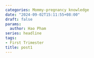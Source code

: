 ```yaml
---
categories: Mommy-pregnancy knowledge
date: "2024-09-02T15:11:55+08:00"
draft: false
params:
  author: Hao Pham
series: headline
tags:
- First Trimester
title: post1
---
```




<!--more-->



